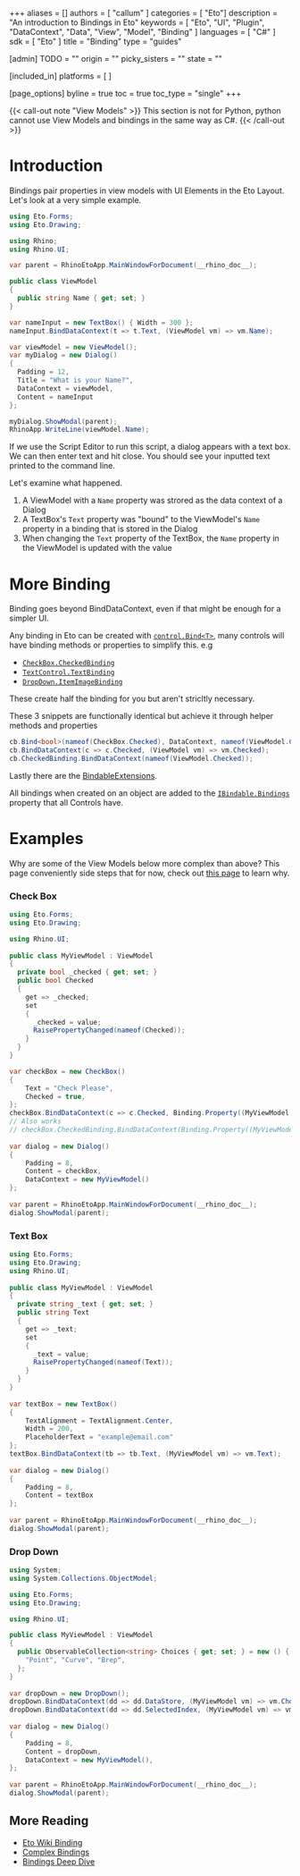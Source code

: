 +++
aliases = []
authors = [ "callum" ]
categories = [ "Eto"]
description = "An introduction to Bindings in Eto"
keywords = [ "Eto", "UI", "Plugin", "DataContext", "Data", "View", "Model", "Binding" ]
languages = [ "C#" ]
sdk = [ "Eto" ]
title = "Binding"
type = "guides"

[admin]
TODO = ""
origin = ""
picky_sisters = ""
state = ""

[included_in]
platforms = [ ]

[page_options]
byline = true
toc = true
toc_type = "single"
+++

{{< call-out note "View Models" >}}
  This section is not for Python, python cannot use View Models and bindings in the same way as C#.
{{< /call-out >}}

# Introduction
Bindings pair properties in view models with UI Elements in the Eto Layout.
Let's look at a very simple example.

``` cs
using Eto.Forms;
using Eto.Drawing;

using Rhino;
using Rhino.UI;

var parent = RhinoEtoApp.MainWindowForDocument(__rhino_doc__);

public class ViewModel
{
  public string Name { get; set; }
}

var nameInput = new TextBox() { Width = 300 };
nameInput.BindDataContext(t => t.Text, (ViewModel vm) => vm.Name);

var viewModel = new ViewModel();
var myDialog = new Dialog()
{
  Padding = 12,
  Title = "What is your Name?",
  DataContext = viewModel,
  Content = nameInput
};

myDialog.ShowModal(parent);
RhinoApp.WriteLine(viewModel.Name);
```

If we use the Script Editor to run this script, a dialog appears with a text box. We can then enter text and hit close. You should see your inputted text printed to the command line.

Let's examine what happened.
1. A ViewModel with a `Name` property was strored as the data context of a Dialog
1. A TextBox's `Text` property was "bound" to the ViewModel's `Name` property in a binding that is stored in the Dialog
1. When changing the `Text` property of the TextBox, the `Name` property in the ViewModel is updated with the value

# More Binding
Binding goes beyond BindDataContext, even if that might be enough for a simpler UI.

Any binding in Eto can be created with [`control.Bind<T>`](http://pages.picoe.ca/docs/api/html/Methods_T_Eto_Forms_IBindable.htm), many controls will have binding methods or properties to simplify this.
e.g

- [`CheckBox.CheckedBinding`](http://pages.picoe.ca/docs/api/html/P_Eto_Forms_CheckBox_CheckedBinding.htm)
- [`TextControl.TextBinding`](http://pages.picoe.ca/docs/api/html/P_Eto_Forms_TextControl_TextBinding.htm)
- [`DropDown.ItemImageBinding`](http://pages.picoe.ca/docs/api/html/P_Eto_Forms_DropDown_ItemImageBinding.htm)

These create half the binding for you but aren't stricltly necessary.

These 3 snippets are functionally identical but achieve it through helper methods and properties
``` cs
cb.Bind<bool>(nameof(CheckBox.Checked), DataContext, nameof(ViewModel.Checked));
cb.BindDataContext(c => c.Checked, (ViewModel vm) => vm.Checked);
cb.CheckedBinding.BindDataContext(nameof(ViewModel.Checked));
```

Lastly there are the [BindableExtensions](http://pages.picoe.ca/docs/api/html/Methods_T_Eto_Forms_BindableExtensions.htm).

All bindings when created on an object are added to the [`IBindable.Bindings`](http://pages.picoe.ca/docs/api/html/P_Eto_Forms_IBindable_Bindings.htm) property that all Controls have.


# Examples
Why are some of the View Models below more complex than above? This page conveniently side steps that for now, check out [this page](../bindings-explained/) to learn why.


### Check Box

``` cs
using Eto.Forms;
using Eto.Drawing;

using Rhino.UI;
 
public class MyViewModel : ViewModel
{
  private bool _checked { get; set; }
  public bool Checked
  {
    get => _checked;
    set
    {
      _checked = value;
      RaisePropertyChanged(nameof(Checked));
    }
  }
}

var checkBox = new CheckBox()
{
    Text = "Check Please",
    Checked = true,
};
checkBox.BindDataContext(c => c.Checked, Binding.Property((MyViewModel vm) => vm.Checked).ToBool(true, false));
// Also works
// checkBox.CheckedBinding.BindDataContext(Binding.Property((MyViewModel vm) => vm.Checked).ToBool(true, false));
 
var dialog = new Dialog()
{
    Padding = 8,
    Content = checkBox,
    DataContext = new MyViewModel()
};
 
var parent = RhinoEtoApp.MainWindowForDocument(__rhino_doc__);
dialog.ShowModal(parent);
```

### Text Box

``` cs
using Eto.Forms;
using Eto.Drawing;
using Rhino.UI;
 
public class MyViewModel : ViewModel
{
  private string _text { get; set; }
  public string Text
  {
    get => _text;
    set
    {
      _text = value;
      RaisePropertyChanged(nameof(Text));
    }
  }
}
 
var textBox = new TextBox()
{
    TextAlignment = TextAlignment.Center,
    Width = 200,
    PlaceholderText = "example@email.com"
};
textBox.BindDataContext(tb => tb.Text, (MyViewModel vm) => vm.Text);
 
var dialog = new Dialog()
{
    Padding = 8,
    Content = textBox
};
 
var parent = RhinoEtoApp.MainWindowForDocument(__rhino_doc__);
dialog.ShowModal(parent);
```

### Drop Down

``` cs
using System;
using System.Collections.ObjectModel;

using Eto.Forms;
using Eto.Drawing;

using Rhino.UI; 

public class MyViewModel : ViewModel
{
  public ObservableCollection<string> Choices { get; set; } = new () {
    "Point", "Curve", "Brep",
  };
}
 
var dropDown = new DropDown();
dropDown.BindDataContext(dd => dd.DataStore, (MyViewModel vm) => vm.Choices);
dropDown.BindDataContext(dd => dd.SelectedIndex, (MyViewModel vm) => vm.SelectedIndex);
 
var dialog = new Dialog()
{
    Padding = 8,
    Content = dropDown,
    DataContext = new MyViewModel(),
};
 
var parent = RhinoEtoApp.MainWindowForDocument(__rhino_doc__);
dialog.ShowModal(parent);
```

## More Reading
- [Eto Wiki Binding](https://github.com/picoe/Eto/wiki/Data-Binding)
- [Complex Bindings](../complex-bindings)
- [Bindings Deep Dive ](../bindings-explained)